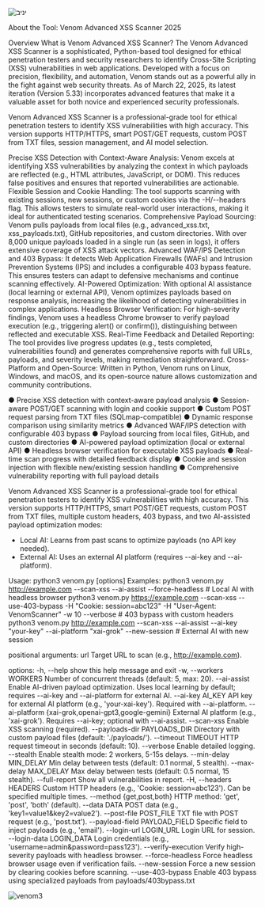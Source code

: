 ![יניב](https://github.com/user-attachments/assets/bb26572f-2d8b-400e-b4e6-7d70536cc51e)


About the Tool: Venom Advanced XSS Scanner 2025

Overview
What is Venom Advanced XSS Scanner?
The Venom Advanced XSS Scanner is a sophisticated, Python-based tool designed for ethical penetration testers and security researchers to identify Cross-Site Scripting (XSS) vulnerabilities in web applications. Developed with a focus on precision, flexibility, and automation, Venom stands out as a powerful ally in the fight against web security threats. As of March 22, 2025, its latest iteration (Version 5.33) incorporates advanced features that make it a valuable asset for both novice and experienced security professionals.

Venom Advanced XSS Scanner is a professional-grade tool for ethical penetration testers to identify XSS vulnerabilities with high accuracy. This version supports HTTP/HTTPS, smart POST/GET requests, custom POST from TXT files, session management, and AI model selection.

Precise XSS Detection with Context-Aware Analysis:
Venom excels at identifying XSS vulnerabilities by analyzing the context in which payloads are reflected (e.g., HTML attributes, JavaScript, or DOM). This reduces false positives and ensures that reported vulnerabilities are actionable.
Flexible Session and Cookie Handling:
The tool supports scanning with existing sessions, new sessions, or custom cookies via the -H/--headers flag. This allows testers to simulate real-world user interactions, making it ideal for authenticated testing scenarios.
Comprehensive Payload Sourcing:
Venom pulls payloads from local files (e.g., advanced_xss.txt, xss_payloads.txt), GitHub repositories, and custom directories. With over 8,000 unique payloads loaded in a single run (as seen in logs), it offers extensive coverage of XSS attack vectors.
Advanced WAF/IPS Detection and 403 Bypass:
It detects Web Application Firewalls (WAFs) and Intrusion Prevention Systems (IPS) and includes a configurable 403 bypass feature. This ensures testers can adapt to defensive mechanisms and continue scanning effectively.
AI-Powered Optimization:
With optional AI assistance (local learning or external API), Venom optimizes payloads based on response analysis, increasing the likelihood of detecting vulnerabilities in complex applications.
Headless Browser Verification:
For high-severity findings, Venom uses a headless Chrome browser to verify payload execution (e.g., triggering alert() or confirm()), distinguishing between reflected and executable XSS.
Real-Time Feedback and Detailed Reporting:
The tool provides live progress updates (e.g., tests completed, vulnerabilities found) and generates comprehensive reports with full URLs, payloads, and severity levels, making remediation straightforward.
Cross-Platform and Open-Source:
Written in Python, Venom runs on Linux, Windows, and macOS, and its open-source nature allows customization and community contributions.


 
● Precise XSS detection with context-aware payload analysis
● Session-aware POST/GET scanning with login and cookie support
● Custom POST request parsing from TXT files (SQLmap-compatible)
● Dynamic response comparison using similarity metrics
● Advanced WAF/IPS detection with configurable 403 bypass
● Payload sourcing from local files, GitHub, and custom directories
● AI-powered payload optimization (local or external API)
● Headless browser verification for executable XSS payloads
● Real-time scan progress with detailed feedback display
● Cookie and session injection with flexible new/existing session handling
● Comprehensive vulnerability reporting with full payload details

Venom Advanced XSS Scanner is a professional-grade tool for ethical penetration testers to identify XSS vulnerabilities with high accuracy. This version supports HTTP/HTTPS, smart POST/GET requests, custom POST from TXT files, multiple custom headers, 403 bypass, and two AI-assisted payload optimization modes:
- Local AI: Learns from past scans to optimize payloads (no API key needed).
- External AI: Uses an external AI platform (requires --ai-key and --ai-platform).

Usage:
  python3 venom.py <url> [options]
Examples:
  python3 venom.py http://example.com --scan-xss --ai-assist --force-headless  # Local AI with headless browser
  python3 venom.py https://example.com --scan-xss --use-403-bypass -H "Cookie: session=abc123" -H "User-Agent: VenomScanner" -w 10 --verbose  # 403 bypass with custom headers
  python3 venom.py http://example.com --scan-xss --ai-assist --ai-key "your-key" --ai-platform "xai-grok" --new-session  # External AI with new session

positional arguments:
  url                   Target URL to scan (e.g., http://example.com).

options:
  -h, --help            show this help message and exit
  -w, --workers WORKERS
                        Number of concurrent threads (default: 5, max: 20).
  --ai-assist           Enable AI-driven payload optimization. Uses local learning by default; requires --ai-key and --ai-platform for external AI.
  --ai-key AI_KEY       API key for external AI platform (e.g., 'your-xai-key'). Required with --ai-platform.
  --ai-platform {xai-grok,openai-gpt3,google-gemini}
                        External AI platform (e.g., 'xai-grok'). Requires --ai-key; optional with --ai-assist.
  --scan-xss            Enable XSS scanning (required).
  --payloads-dir PAYLOADS_DIR
                        Directory with custom payload files (default: './payloads/').
  --timeout TIMEOUT     HTTP request timeout in seconds (default: 10).
  --verbose             Enable detailed logging.
  --stealth             Enable stealth mode: 2 workers, 5-15s delays.
  --min-delay MIN_DELAY
                        Min delay between tests (default: 0.1 normal, 5 stealth).
  --max-delay MAX_DELAY
                        Max delay between tests (default: 0.5 normal, 15 stealth).
  --full-report         Show all vulnerabilities in report.
  -H, --headers HEADERS
                        Custom HTTP headers (e.g., 'Cookie: session=abc123'). Can be specified multiple times.
  --method {get,post,both}
                        HTTP method: 'get', 'post', 'both' (default).
  --data DATA           POST data (e.g., 'key1=value1&key2=value2').
  --post-file POST_FILE
                        TXT file with POST request (e.g., 'post.txt').
  --payload-field PAYLOAD_FIELD
                        Specific field to inject payloads (e.g., 'email').
  --login-url LOGIN_URL
                        Login URL for session.
  --login-data LOGIN_DATA
                        Login credentials (e.g., 'username=admin&password=pass123').
  --verify-execution    Verify high-severity payloads with headless browser.
  --force-headless      Force headless browser usage even if verification fails.
  --new-session         Force a new session by clearing cookies before scanning.
  --use-403-bypass      Enable 403 bypass using specialized payloads from payloads/403bypass.txt  
  
  
  
  
  
  
  
  
  
  
  ![venom3](https://github.com/user-attachments/assets/6eb037b4-362c-4faf-a103-98284706e4b3)
                                           



